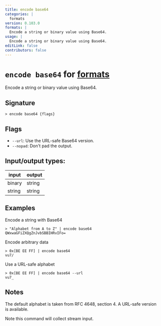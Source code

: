 ```yaml
---
title: encode base64
categories: |
  formats
version: 0.103.0
formats: |
  Encode a string or binary value using Base64.
usage: |
  Encode a string or binary value using Base64.
editLink: false
contributors: false
---
```

<!-- This file is automatically generated. Please edit the command in https://github.com/nushell/nushell instead. -->

# `encode base64` for [formats](/commands/categories/formats.md)

<div class='command-title'>Encode a string or binary value using Base64.</div>

## Signature

```> encode base64 {flags} ```

## Flags

 -  `--url`: Use the URL-safe Base64 version.
 -  `--nopad`: Don't pad the output.


## Input/output types:

| input  | output |
| ------ | ------ |
| binary | string |
| string | string |
## Examples

Encode a string with Base64
```nu
> "Alphabet from A to Z" | encode base64
QWxwaGFiZXQgZnJvbSBBIHRvIFo=
```

Encode arbitrary data
```nu
> 0x[BE EE FF] | encode base64
vu7/
```

Use a URL-safe alphabet
```nu
> 0x[BE EE FF] | encode base64 --url
vu7_
```

## Notes
The default alphabet is taken from RFC 4648, section 4.  A URL-safe version is available.

Note this command will collect stream input.